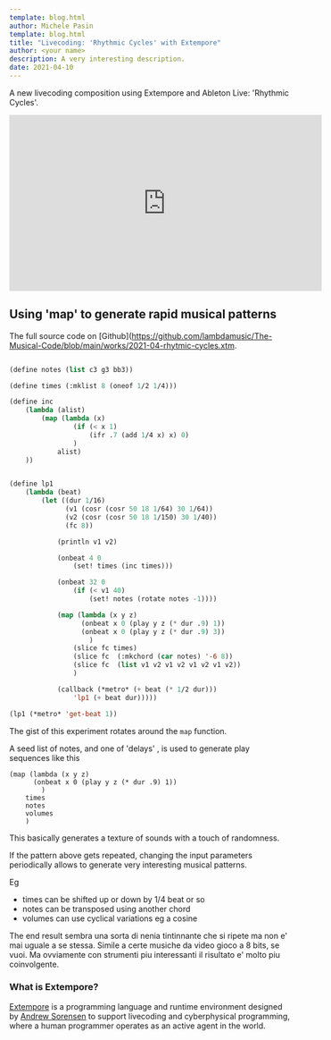 ```yaml
---
template: blog.html
author: Michele Pasin
template: blog.html
title: "Livecoding: 'Rhythmic Cycles' with Extempore"
author: <your name>
description: A very interesting description.
date: 2021-04-10
---
```


<!-- 
---
title: "Livecoding: 'Rhythmic Cycles' with Extempore"
date: 2021-04-10
categories: 
  - "computermusic"
tags: 
  - "algorithmiccomposition"
  - "extempore"
review: true
--- -->

A new livecoding composition using Extempore and Ableton Live: 'Rhythmic Cycles'. 

<iframe width="560" height="315" src="https://www.youtube.com/embed/m3v8gRzROkU" title="YouTube video player" frameborder="0" allow="accelerometer; autoplay; clipboard-write; encrypted-media; gyroscope; picture-in-picture" allowfullscreen></iframe>

## Using 'map' to generate rapid musical patterns

The full source code on [Github](https://github.com/lambdamusic/The-Musical-Code/blob/main/works/2021-04-rhytmic-cycles.xtm.

```lisp

(define notes (list c3 g3 bb3))

(define times (:mklist 8 (oneof 1/2 1/4)))

(define inc
    (lambda (alist)
        (map (lambda (x)
                (if (< x 1) 
                    (ifr .7 (add 1/4 x) x) 0)
                )
            alist)
    ))


(define lp1
    (lambda (beat)
        (let ((dur 1/16)
              (v1 (cosr (cosr 50 18 1/64) 30 1/64))
              (v2 (cosr (cosr 50 18 1/150) 30 1/40))
              (fc 8))

            (println v1 v2)

            (onbeat 4 0 
                (set! times (inc times)))

            (onbeat 32 0
                (if (< v1 40)  
                    (set! notes (rotate notes -1))))

            (map (lambda (x y z)
                  (onbeat x 0 (play y z (* dur .9) 1))
                  (onbeat x 0 (play y z (* dur .9) 3))
                    )
                (slice fc times)
                (slice fc  (:mkchord (car notes) '-6 8))
                (slice fc  (list v1 v2 v1 v2 v1 v2 v1 v2))
                )

            (callback (*metro* (+ beat (* 1/2 dur))) 
                'lp1 (+ beat dur)))))

(lp1 (*metro* 'get-beat 1))
```


The gist of this experiment rotates around the `map` function. 

A seed list of notes, and one of 'delays' , is used to generate play sequences like this

```
(map (lambda (x y z)
	  (onbeat x 0 (play y z (* dur .9) 1))
		)
	times
	notes
	volumes
	)
```

This basically generates a texture of sounds with a touch of randomness. 

If the pattern above gets repeated, changing the input parameters periodically allows to generate very interesting musical patterns. 

Eg
- times can be shifted up or down by 1/4 beat or so
- notes can be transposed using another chord
- volumes can use cyclical variations eg a cosine

The end result sembra una sorta di nenia tintinnante che si ripete ma non e' mai uguale a se stessa. Simile a certe musiche da video gioco a 8 bits, se vuoi. Ma ovviamente con strumenti piu interessanti il risultato e' molto piu coinvolgente. 



### What is Extempore?

[Extempore](https://extemporelang.github.io/) is a programming language and runtime environment designed by [Andrew Sorensen](https://twitter.com/digego?lang=en) to support livecoding and cyberphysical programming, where a human programmer operates as an active agent in the world.

